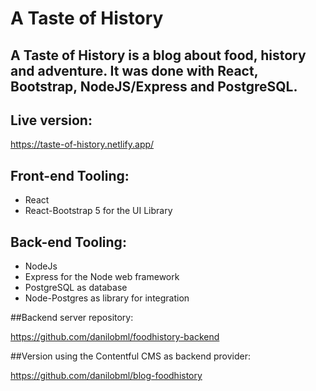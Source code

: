 # A Taste of History 

## A Taste of History is a blog about food, history and adventure. It was done with React, Bootstrap, NodeJS/Express and PostgreSQL.  

## Live version:

https://taste-of-history.netlify.app/

## Front-end Tooling:
- React
- React-Bootstrap 5 for the UI Library

## Back-end Tooling:
- NodeJs
- Express for the Node web framework
- PostgreSQL as database
- Node-Postgres as library for integration

##Backend server repository:

https://github.com/danilobml/foodhistory-backend

##Version using the Contentful CMS as backend provider:

https://github.com/danilobml/blog-foodhistory
